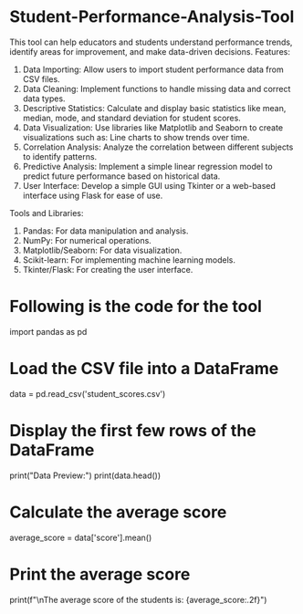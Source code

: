 # Student-Performance-Analysis-Tool
This tool can help educators and students understand performance trends, identify areas for improvement, and make data-driven decisions.
Features:
1. Data Importing: Allow users to import student performance data from CSV files.
2. Data Cleaning: Implement functions to handle missing data and correct data types.
3. Descriptive Statistics: Calculate and display basic statistics like mean, median, mode, and standard deviation for student scores.
4. Data Visualization: Use libraries like Matplotlib and Seaborn to create visualizations such as:
Line charts to show trends over time.
5. Correlation Analysis: Analyze the correlation between different subjects to identify patterns.
6. Predictive Analysis: Implement a simple linear regression model to predict future performance based on historical data.
7. User Interface: Develop a simple GUI using Tkinter or a web-based interface using Flask for ease of use.

Tools and Libraries:
1. Pandas: For data manipulation and analysis.
2. NumPy: For numerical operations.
3. Matplotlib/Seaborn: For data visualization.
4. Scikit-learn: For implementing machine learning models.
5. Tkinter/Flask: For creating the user interface.


# Following is the code for the tool

import pandas as pd

# Load the CSV file into a DataFrame
data = pd.read_csv('student_scores.csv')

# Display the first few rows of the DataFrame
print("Data Preview:")
print(data.head())

# Calculate the average score
average_score = data['score'].mean()

# Print the average score
print(f"\nThe average score of the students is: {average_score:.2f}")
